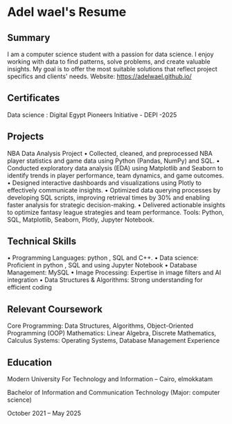 # Adel wael's Resume



## Summary



I am a computer science student with a passion for data science. 
I enjoy working with data to find patterns, solve problems, and create valuable insights.
My goal is to offer the most suitable solutions that reflect project specifics and clients' needs.
Website: https://adelwael.github.io/



## Certificates
Data science : Digital Egypt Pioneers Initiative - DEPI -2025
## Projects



NBA Data Analysis Project 
• Collected, cleaned, and preprocessed NBA player statistics and game data using Python (Pandas, NumPy) and SQL. 
• Conducted exploratory data analysis (EDA) using Matplotlib and Seaborn to identify trends in player performance, team dynamics, and game outcomes. 
• Designed interactive dashboards and visualizations using Plotly to effectively communicate insights. 
• Optimized data querying processes by developing SQL scripts, improving retrieval times by 30% and enabling faster analysis for strategic decision-making. 
• Delivered actionable insights to optimize fantasy league strategies and team performance. Tools: Python, SQL, Matplotlib, Seaborn, Plotly, Jupyter Notebook.
## Technical Skills



• Programming Languages: python , SQL and C++. • Data science: Proficient in python , SQL and using Jupyter Notebook
• Database Management: MySQL
• Image Processing: Expertise in image filters and AI integration
• Data Structures & Algorithms: Strong understanding for efficient coding



## Relevant Coursework




Core Programming: Data Structures, Algorithms, Object-Oriented Programming (OOP)
Mathematics: Linear Algebra, Discrete Mathematics, Calculus
Systems: Operating Systems, Database Management
Experience



## Education




Modern University For Technology and Information – Cairo, elmokkatam

Bachelor of Information and Communication Technology (Major: computer science)

October 2021 – May 2025
